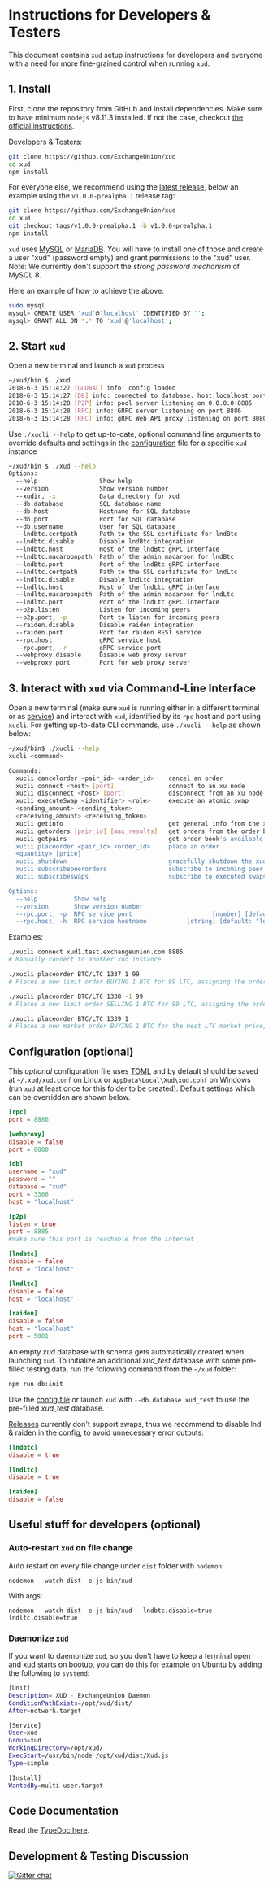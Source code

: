 # Instructions for Developers & Testers

This document contains `xud` setup instructions for developers and everyone with a need for more fine-grained control when running `xud`.

## 1. Install

First, clone the repository from GitHub and install dependencies. Make sure to have minimum `nodejs` v8.11.3 installed. If not the case, checkout [the official instructions](https://nodejs.org/en/download/package-manager/#debian-and-ubuntu-based-linux-distributions). 

Developers & Testers:
```bash
git clone https://github.com/ExchangeUnion/xud
cd xud
npm install
```
For everyone else, we recommend using the [latest release](https://github.com/ExchangeUnion/xud/releases), below an example using the `v1.0.0-prealpha.1` release tag:
```bash
git clone https://github.com/ExchangeUnion/xud 
cd xud
git checkout tags/v1.0.0-prealpha.1 -b v1.0.0-prealpha.1
npm install
```


`xud` uses [MySQL](https://www.mysql.com/) or [MariaDB](https://mariadb.org/). You will have to install one of those and create a user "xud" (password empty) and grant permissions to the "xud" user. Note: We currently don't support the *strong password mechanism* of MySQL 8.

Here an example of how to achieve the above:
```bash
sudo mysql
mysql> CREATE USER 'xud'@'localhost' IDENTIFIED BY '';
mysql> GRANT ALL ON *.* TO 'xud'@'localhost';
```


## 2. Start `xud`

Open a new terminal and launch a `xud` process

```bash
~/xud/bin $ ./xud
2018-6-3 15:14:27 [GLOBAL] info: config loaded
2018-6-3 15:14:27 [DB] info: connected to database. host:localhost port:3306 database:xud
2018-6-3 15:14:28 [P2P] info: pool server listening on 0.0.0.0:8885
2018-6-3 15:14:28 [RPC] info: GRPC server listening on port 8886
2018-6-3 15:14:28 [RPC] info: gRPC Web API proxy listening on port 8080
```

Use `./xucli --help` to get up-to-date, optional command line arguments to override defaults and settings in the [configuration](#configuration-optional) file for a specific `xud` instance

```bash
~/xud/bin $ ./xud --help
Options:
  --help                 Show help                                     [boolean]
  --version              Show version number                           [boolean]
  --xudir, -x            Data directory for xud                         [string]
  --db.database          SQL database name                              [string]
  --db.host              Hostname for SQL database                      [string]
  --db.port              Port for SQL database                          [number]
  --db.username          User for SQL database                          [string]
  --lndbtc.certpath      Path to the SSL certificate for lndBtc         [string]
  --lndbtc.disable       Disable lndBtc integration                    [boolean]
  --lndbtc.host          Host of the lndBtc gRPC interface              [string]
  --lndbtc.macaroonpath  Path of the admin macaroon for lndBtc          [string]
  --lndbtc.port          Port of the lndBtc gRPC interface              [number]
  --lndltc.certpath      Path to the SSL certificate for lndLtc         [string]
  --lndltc.disable       Disable lndLtc integration                    [boolean]
  --lndltc.host          Host of the lndLtc gRPC interface              [string]
  --lndltc.macaroonpath  Path of the admin macaroon for lndLtc          [string]
  --lndltc.port          Port of the lndLtc gRPC interface              [number]
  --p2p.listen           Listen for incoming peers                     [boolean]
  --p2p.port, -p         Port to listen for incoming peers              [number]
  --raiden.disable       Disable raiden integration                    [boolean]
  --raiden.port          Port for raiden REST service                   [number]
  --rpc.host             gRPC service host                              [string]
  --rpc.port, -r         gRPC service port                              [number]
  --webproxy.disable     Disable web proxy server                      [boolean]
  --webproxy.port        Port for web proxy server                      [number]
```

## 3. Interact with `xud` via Command-Line Interface

Open a new terminal (make sure `xud` is running either in a different terminal or as [service](#daemonize-xud)) and interact with `xud`, identified by its `rpc` host and port using `xucli`. For getting up-to-date CLI commands, use `./xucli --help` as shown below:

```bash
~/xud/bin$ ./xucli --help
xucli <command>

Commands:
  xucli cancelorder <pair_id> <order_id>    cancel an order
  xucli connect <host> [port]               connect to an xu node
  xucli disconnect <host> [port]            disconnect from an xu node
  xucli executeSwap <identifier> <role>     execute an atomic swap
  <sending_amount> <sending_token>
  <receiving_amount> <receiving_token>
  xucli getinfo                             get general info from the xud node
  xucli getorders [pair_id] [max_results]   get orders from the order book
  xucli getpairs                            get order book's available pairs
  xucli placeorder <pair_id> <order_id>     place an order
  <quantity> [price]
  xucli shutdown                            gracefully shutdown the xud node
  xucli subscribepeerorders                 subscribe to incoming peer orders
  xucli subscribeswaps                      subscribe to executed swaps

Options:
  --help          Show help                                            [boolean]
  --version       Show version number                                  [boolean]
  --rpc.port, -p  RPC service port                      [number] [default: 8886]
  --rpc.host, -h  RPC service hostname           [string] [default: "localhost"]


```

Examples:
```bash
./xucli connect xud1.test.exchangeunion.com 8885
# Manually connect to another xud instance

./xucli placeorder BTC/LTC 1337 1 99
# Places a new limit order BUYING 1 BTC for 99 LTC, assigning the orderId 1337

./xucli placeorder BTC/LTC 1338 -1 99
# Places a new limit order SELLING 1 BTC for 99 LTC, assigning the orderId 1338

./xucli placeorder BTC/LTC 1339 1
# Places a new market order BUYING 1 BTC for the best LTC market price, assigning the orderId 1339

```


## Configuration (optional)

This *optional* configuration file uses [TOML](https://github.com/toml-lang/toml) and by default should be saved at  `~/.xud/xud.conf` on Linux or `AppData\Local\Xud\xud.conf` on Windows (run `xud` at least once for this folder to be created). Default settings which can be overridden are shown below.

```toml
[rpc]
port = 8886

[webproxy]
disable = false
port = 8080

[db]
username = "xud"
password = ""
database = "xud"
port = 3306
host = "localhost"

[p2p]
listen = true
port = 8885
#make sure this port is reachable from the internet

[lndbtc]
disable = false
host = "localhost"

[lndltc]
disable = false
host = "localhost"

[raiden]
disable = false
host = "localhost"
port = 5001
```

An empty *xud* database with schema gets automatically created when launching `xud`. To initialize an additional *xud_test* database with some pre-filled testing data, run the following command from the `~/xud` folder:

```bash
npm run db:init
```

Use the [config file](#configuration-optional) or launch `xud` with `--db.database xud_test` to use the pre-filled *xud_test* database. 

[Releases](https://github.com/ExchangeUnion/xud/releases) currently don't support swaps, thus we recommend to disable lnd & raiden in the config, to avoid unnecessary error outputs:

```toml
[lndbtc]
disable = true

[lndltc]
disable = true

[raiden]
disable = false
```

## Useful stuff for developers (optional)

### Auto-restart `xud` on file change

Auto restart on every file change under `dist` folder with `nodemon`:
 ```
nodemon --watch dist -e js bin/xud
```
 With args:
 ```
nodemon --watch dist -e js bin/xud --lndbtc.disable=true --lndltc.disable=true
```
### Daemonize `xud`
If you want to daemonize `xud`, so you don't have to keep a terminal open and xud starts on bootup, you can do this for example on Ubuntu by adding the following to `systemd`:

```bash
[Unit]
Description= XUD - ExchangeUnion Daemon
ConditionPathExists=/opt/xud/dist/
After=network.target

[Service]
User=xud
Group=xud
WorkingDirectory=/opt/xud/
ExecStart=/usr/bin/node /opt/xud/dist/Xud.js
Type=simple

[Install]
WantedBy=multi-user.target
```
## Code Documentation

Read the [TypeDoc here](https://exchangeunion.github.io/xud-typedoc/).

## Development & Testing Discussion

[![Gitter chat](https://img.shields.io/badge/chat-on%20gitter-rose.svg)](https://gitter.im/exchangeunion/Lobby)
